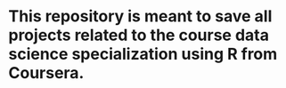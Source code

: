 # This repository is meant to save all projects related to the course data science specialization using R from Coursera.
